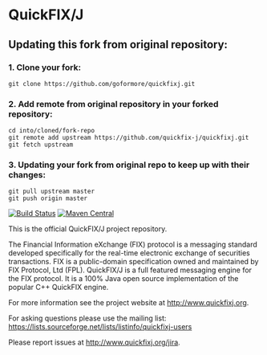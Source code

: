 QuickFIX/J
==========

## Updating this fork from original repository:

### 1. Clone your fork:

    git clone https://github.com/goformore/quickfixj.git

### 2. Add remote from original repository in your forked repository: 

    cd into/cloned/fork-repo
    git remote add upstream https://github.com/quickfix-j/quickfixj.git
    git fetch upstream

### 3. Updating your fork from original repo to keep up with their changes:

    git pull upstream master
    git push origin master

[![Build Status](https://travis-ci.org/quickfix-j/quickfixj.svg?branch=master)](https://travis-ci.org/quickfix-j/quickfixj)
[![Maven Central](https://maven-badges.herokuapp.com/maven-central/org.quickfixj/quickfixj-core/badge.svg)](https://maven-badges.herokuapp.com/maven-central/org.quickfixj/quickfixj-core)

This is the official QuickFIX/J project repository.

The Financial Information eXchange (FIX) protocol is a messaging standard developed
specifically for the real-time electronic exchange of securities transactions.
FIX is a public-domain specification owned and maintained by FIX Protocol, Ltd (FPL).
QuickFIX/J is a full featured messaging engine for the FIX protocol.
It is a 100% Java open source implementation of the popular C++ QuickFIX engine.

For more information see the project website at http://www.quickfixj.org.

For asking questions please use the mailing list: https://lists.sourceforge.net/lists/listinfo/quickfixj-users

Please report issues at http://www.quickfixj.org/jira.
